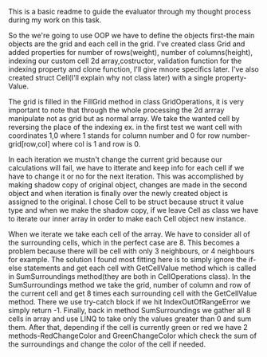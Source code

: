 This is a basic readme to guide the evaluator through my thought process during my work on this task.

So the we're going to use OOP we have to define the objects first-the main objects are the grid and each cell in the grid.
I've created class Grid and added properties for number of rows(weight), number of columns(height), indexing our custom cell 2d array,costructor, 
validation function for the indexing property and clone function, I'll give mnore specifics later.
I've also created struct Cell(I'll explain why not class later) with a single property-Value.

The grid is filled in the FillGrid method in class GridOperations, it is very important to note that through the whole processing the 2d arrray manipulate
not as grid but as normal array. We take the wanted cell by reversing the place of the indexing ex. in the first test we want cell with coordinates 1,0 
where 1 stands for column number and 0 for row number- grid[row,col] where col is 1 and row is 0.

In each iteration we mustn't change the current grid because our calculations will fail, we have to itterate and keep info for each cell if we have to change it or no for the
next iteration. This was accomplished by making shadow copy of original object, changes are made in the second object and when iteration is finally over the 
newly created object is assigned to the original. I chose Cell to be struct because struct it value type and when we make the shadow copy, if we leave Cell as class we have to iterate
our inner array in order to make each Cell object new instance.

When we iterate we take each cell of the array. We have to consider all of the surrounding cells, which in the perfect case are 8. This becomes a problem because there will be
cell with only 3 neighbours, or 4 neighbours for example. The solution I found most fitting  here is to simply ignore the if-else statements and get each cell with GetCellValue method
which is called in SumSurroundings method(they are both in CellOperations class). In the SumSurroundings method we take the grid, number of column and row of the current cell and
get 8 times each surrounding cell with the GetCellValue method. There we use try-catch block if we hit IndexOutOfRangeError we simply return -1. Finally, back in method SumSurroundings 
we gather all 8 cells in array and use LINQ to take only the values greater than 0 and sum them. After that, depending if the cell is currently green or red we have 2 methods-RedChangeColor
and GreenChangeColor which check the sum of the surroundings and change the color of the cell if needed.

